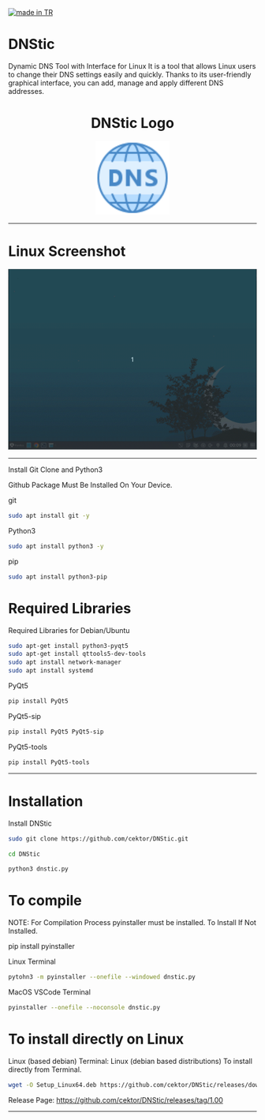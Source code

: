<a href="#">
    <img src="https://raw.githubusercontent.com/pedromxavier/flag-badges/main/badges/TR.svg" alt="made in TR">
</a>

# DNStic
Dynamic DNS Tool with Interface for Linux It is a tool that allows Linux users to change their DNS settings easily and quickly. Thanks to its user-friendly graphical interface, you can add, manage and apply different DNS addresses.

<h1 align="center">DNStic Logo</h1>

<p align="center">
  <img src="dnsticlo.png" alt="DNStic Logo" width="150" height="150">
</p>


----------------------

# Linux Screenshot
![Linux(pardus)](screenshot/dnstic_linux.gif)  

--------------------
Install Git Clone and Python3

Github Package Must Be Installed On Your Device.

git
```bash
sudo apt install git -y
```

Python3
```bash
sudo apt install python3 -y 

```

pip
```bash
sudo apt install python3-pip

```

# Required Libraries

Required Libraries for Debian/Ubuntu
```bash
sudo apt-get install python3-pyqt5
sudo apt-get install qttools5-dev-tools
sudo apt install network-manager
sudo apt install systemd
```


PyQt5
```bash
pip install PyQt5
```
PyQt5-sip
```bash
pip install PyQt5 PyQt5-sip
```

PyQt5-tools
```bash
pip install PyQt5-tools
```
----------------------------------


# Installation
Install DNStic

```bash
sudo git clone https://github.com/cektor/DNStic.git
```
```bash
cd DNStic
```

```bash
python3 dnstic.py

```

# To compile

NOTE: For Compilation Process pyinstaller must be installed. To Install If Not Installed.

pip install pyinstaller 

Linux Terminal 
```bash
pytohn3 -m pyinstaller --onefile --windowed dnstic.py
```

MacOS VSCode Terminal 
```bash
pyinstaller --onefile --noconsole dnstic.py
```

# To install directly on Linux

Linux (based debian) Terminal: Linux (debian based distributions) To install directly from Terminal.
```bash
wget -O Setup_Linux64.deb https://github.com/cektor/DNStic/releases/download/1.00/Setup_Linux64.deb && sudo apt install ./Setup_Linux64.deb && sudo apt-get install -f -y
```


Release Page: https://github.com/cektor/DNStic/releases/tag/1.00

----------------------------------
